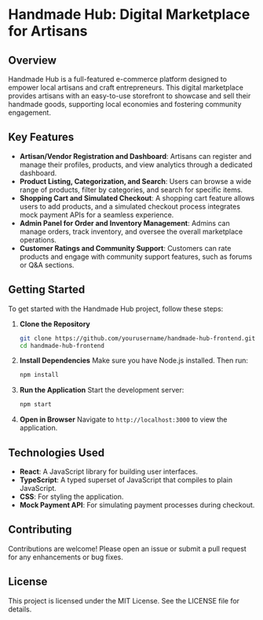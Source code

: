 # Handmade Hub: Digital Marketplace for Artisans

## Overview
Handmade Hub is a full-featured e-commerce platform designed to empower local artisans and craft entrepreneurs. This digital marketplace provides artisans with an easy-to-use storefront to showcase and sell their handmade goods, supporting local economies and fostering community engagement.

## Key Features
- **Artisan/Vendor Registration and Dashboard**: Artisans can register and manage their profiles, products, and view analytics through a dedicated dashboard.
- **Product Listing, Categorization, and Search**: Users can browse a wide range of products, filter by categories, and search for specific items.
- **Shopping Cart and Simulated Checkout**: A shopping cart feature allows users to add products, and a simulated checkout process integrates mock payment APIs for a seamless experience.
- **Admin Panel for Order and Inventory Management**: Admins can manage orders, track inventory, and oversee the overall marketplace operations.
- **Customer Ratings and Community Support**: Customers can rate products and engage with community support features, such as forums or Q&A sections.

## Getting Started
To get started with the Handmade Hub project, follow these steps:

1. **Clone the Repository**
   ```bash
   git clone https://github.com/yourusername/handmade-hub-frontend.git
   cd handmade-hub-frontend
   ```

2. **Install Dependencies**
   Make sure you have Node.js installed. Then run:
   ```bash
   npm install
   ```

3. **Run the Application**
   Start the development server:
   ```bash
   npm start
   ```

4. **Open in Browser**
   Navigate to `http://localhost:3000` to view the application.

## Technologies Used
- **React**: A JavaScript library for building user interfaces.
- **TypeScript**: A typed superset of JavaScript that compiles to plain JavaScript.
- **CSS**: For styling the application.
- **Mock Payment API**: For simulating payment processes during checkout.

## Contributing
Contributions are welcome! Please open an issue or submit a pull request for any enhancements or bug fixes.

## License
This project is licensed under the MIT License. See the LICENSE file for details.